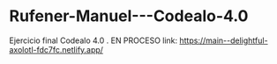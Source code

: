 # Rufener-Manuel---Codealo-4.0
Ejercicio final Codealo 4.0 . EN PROCESO
link: https://main--delightful-axolotl-fdc7fc.netlify.app/

